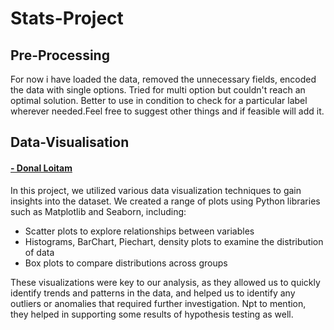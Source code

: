 # Stats-Project

## Pre-Processing 
For now i have loaded the data, removed the unnecessary fields, encoded the data with single options. Tried for multi option but couldn't reach an optimal solution. Better to use in condition to check for a particular label wherever needed.Feel free to suggest other things and if feasible will add it.


## Data-Visualisation 
#### [- Donal Loitam](https://github.com/Donal-08)
In this project, we utilized various data visualization techniques to gain insights into the dataset. We created a range of plots using Python libraries such as Matplotlib and Seaborn, including:

- Scatter plots to explore relationships between variables
- Histograms, BarChart, Piechart, density plots to examine the distribution of data
- Box plots to compare distributions across groups

These visualizations were key to our analysis, as they allowed us to quickly identify trends and patterns in the data, and helped us to identify any outliers or anomalies that required further investigation. Npt to mention, they helped in supporting some results of hypothesis testing as well.


